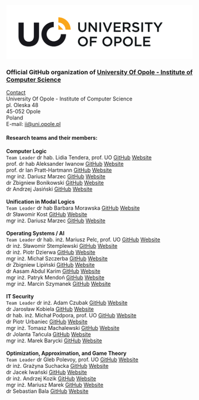 <a href="https://uni.opole.pl">
    <picture>
        <source media="(prefers-color-scheme: dark)" srcset="https://raw.githubusercontent.com/UniOpole-CS-Test/.github/refs/heads/main/Logo/LOGO_UO_ENG%20(12).svg">
        <img alt="UniversityOfOpole" src="https://raw.githubusercontent.com/UniOpole-CS-Test/.github/refs/heads/main/Logo/LOGO_UO_ENG%20(2).svg">
    </picture>
</a>

### Official GitHub organization of [University Of Opole - Institute of Computer Science](https://informatyka.uni.opole.pl/)

[Contact](https://ii.wmfi.uni.opole.pl/kontakt/)<br>
University Of Opole - Institute of Computer Science<br>
pl. Oleska 48<br>
45-052 Opole<br>
Poland<br>
E-mail: ii@uni.opole.pl

#### Research teams and their members:<br>
**Computer Logic**<br>
`Team Leader` dr hab. Lidia Tendera, prof. UO [GitHub]() [Website](https://informatyka.wmfi.uni.opole.pl/pracownik/?id=133)<br>
prof. dr hab Aleksander Iwanow [GitHub]() [Website](https://informatyka.wmfi.uni.opole.pl/pracownik/?id=292)<br>
prof. dr Ian Pratt-Hartmann [GitHub]() [Website](https://informatyka.wmfi.uni.opole.pl/pracownik/?id=219 )<br>
mgr inż. Dariusz Marzec [GitHub]() [Website](https://informatyka.wmfi.uni.opole.pl/pracownik/?id=263 )<br>
dr Zbigniew Bonikowski [GitHub]() [Website](https://informatyka.wmfi.uni.opole.pl/pracownik/?id=92)<br>
dr Andrzej Jasiński [GitHub]() [Website](https://informatyka.wmfi.uni.opole.pl/pracownik/?id=148 )<br>
<br>
**Unification in Modal Logics**<br>
`Team Leader` dr hab Barbara Morawska [GitHub]() [Website](https://informatyka.wmfi.uni.opole.pl/pracownik/?id=285 )<br>
dr Sławomir Kost [GitHub]() [Website](https://informatyka.wmfi.uni.opole.pl/pracownik/?id=226 )<br>
mgr inż. Dariusz Marzec [GitHub]() [Website](https://informatyka.wmfi.uni.opole.pl/pracownik/?id=263 )<br>
<br>
**Operating Systems / AI**<br>
`Team Leader` dr hab. inż. Mariusz Pelc, prof. UO [GitHub]() [Website](https://informatyka.wmfi.uni.opole.pl/pracownik/?id=286 )<br>
dr inż. Sławomir Stemplewski [GitHub]() [Website](https://informatyka.wmfi.uni.opole.pl/pracownik/?id=222 )<br>
dr inż. Piotr Dzierwa [GitHub]() [Website](https://informatyka.wmfi.uni.opole.pl/pracownik/?id=252 )<br>
mgr inż. Michał Szczerba [GitHub]() [Website](https://informatyka.wmfi.uni.opole.pl/pracownik/?id=265 )<br>
dr Zbigniew Lipiński [GitHub]() [Website](https://informatyka.wmfi.uni.opole.pl/pracownik/?id=163 )<br>
dr Aasam Abdul Karim [GitHub]() [Website](https://informatyka.wmfi.uni.opole.pl/pracownik/?id=289 )<br>
mgr inż. Patryk Mendoń [GitHub]() [Website](https://informatyka.wmfi.uni.opole.pl/pracownik/?id=287 )<br>
mgr inż. Marcin Szymanek [GitHub]() [Website](https://informatyka.wmfi.uni.opole.pl/pracownik/?id=229 )<br>
<br>
**IT Security**<br>
`Team Leader` dr inż. Adam Czubak [GitHub]() [Website](https://informatyka.wmfi.uni.opole.pl/pracownik/?id=173 )<br>
dr Jarosław Kobiela [GitHub]() [Website](https://informatyka.wmfi.uni.opole.pl/pracownik/?id=254 )<br>
dr hab. inż. Michał Podpora, prof. UO [GitHub]() [Website](https://informatyka.wmfi.uni.opole.pl/pracownik/?id=291 )<br>
dr Piotr Urbaniec [GitHub]() [Website](https://informatyka.wmfi.uni.opole.pl/pracownik/?id=134 )<br>
mgr inż. Tomasz Machalewski [GitHub]() [Website](https://informatyka.wmfi.uni.opole.pl/pracownik/?id=262 )<br>
dr Jolanta Tańcula [GitHub]() [Website](https://informatyka.wmfi.uni.opole.pl/pracownik/?id=221 )<br>
mgr inż. Marek Barycki [GitHub]() [Website](http://informatyka.wmfi.uni.opole.pl/pracownik/?id=213)<br>
<br>
**Optimization, Approximation, and Game Theory**<br>
`Team Leader` dr Gleb Polevoy, prof. UO [GitHub]() [Website](https://informatyka.wmfi.uni.opole.pl/pracownik/?id=290)<br>
dr inż. Grażyna Suchacka [GitHub]() [Website](https://informatyka.wmfi.uni.opole.pl/pracownik/?id=208 )<br>
dr Jacek Iwański [GitHub]() [Website](https://informatyka.wmfi.uni.opole.pl/pracownik/?id=171 )<br>
dr inż. Andrzej Kozik [GitHub]() [Website](http://informatyka.wmfi.uni.opole.pl/pracownik/?id=217)<br>
mgr inż. Mariusz Marek [GitHub]() [Website](http://informatyka.wmfi.uni.opole.pl/pracownik/?id=247)<br>
dr Sebastian Bala [GitHub]() [Website](http://informatyka.wmfi.uni.opole.pl/pracownik/?id=215)<br>
